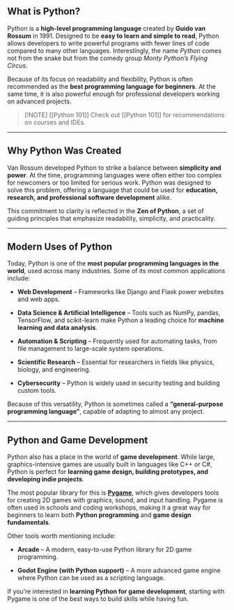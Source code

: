## What is Python?

Python is a **high-level programming language** created by **Guido van Rossum** in 1991. Designed to be **easy to learn and simple to read**, Python allows developers to write powerful programs with fewer lines of code compared to many other languages. Interestingly, the name _Python_ comes not from the snake but from the comedy group _Monty Python’s Flying Circus_.

Because of its focus on readability and flexibility, Python is often recommended as the **best programming language for beginners**. At the same time, it is also powerful enough for professional developers working on advanced projects.

> [!NOTE] [[Python 101]]
> Check out [[Python 101]] for recommendations on courses and IDEs.

---

## Why Python Was Created

Van Rossum developed Python to strike a balance between **simplicity and power**. At the time, programming languages were often either too complex for newcomers or too limited for serious work. Python was designed to solve this problem, offering a language that could be used for **education, research, and professional software development** alike.

This commitment to clarity is reflected in the **Zen of Python**, a set of guiding principles that emphasize readability, simplicity, and practicality.

---

## Modern Uses of Python

Today, Python is one of the **most popular programming languages in the world**, used across many industries. Some of its most common applications include:

- **Web Development** – Frameworks like Django and Flask power websites and web apps.
    
- **Data Science & Artificial Intelligence** – Tools such as NumPy, pandas, TensorFlow, and scikit-learn make Python a leading choice for **machine learning and data analysis**.
    
- **Automation & Scripting** – Frequently used for automating tasks, from file management to large-scale system operations.
    
- **Scientific Research** – Essential for researchers in fields like physics, biology, and engineering.
    
- **Cybersecurity** – Python is widely used in security testing and building custom tools.
    

Because of this versatility, Python is sometimes called a **“general-purpose programming language”**, capable of adapting to almost any project.

---

## Python and Game Development

Python also has a place in the world of **game development**. While large, graphics-intensive games are usually built in languages like C++ or C#, Python is perfect for **learning game design, building prototypes, and developing indie projects**.

The most popular library for this is **[Pygame](https://www.pygame.org)**, which gives developers tools for creating 2D games with graphics, sound, and input handling. Pygame is often used in schools and coding workshops, making it a great way for beginners to learn both **Python programming** and **game design fundamentals**.

Other tools worth mentioning include:

- **Arcade** – A modern, easy-to-use Python library for 2D game programming.
    
- **Godot Engine (with Python support)** – A more advanced game engine where Python can be used as a scripting language.
    

If you’re interested in **learning Python for game development**, starting with Pygame is one of the best ways to build skills while having fun.


